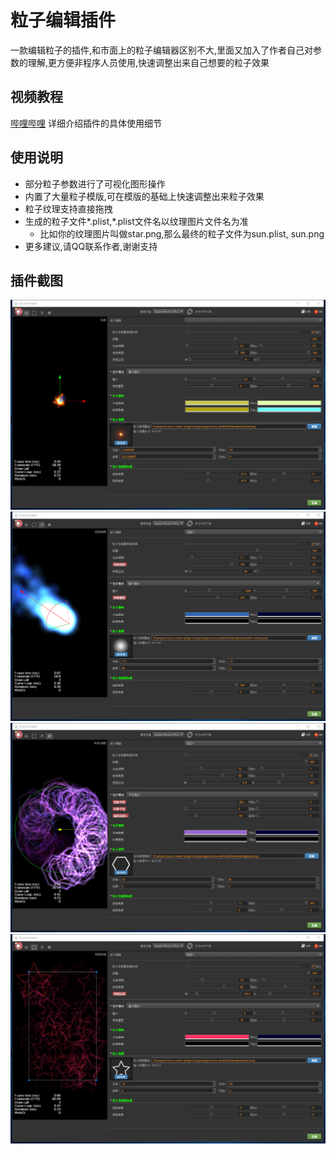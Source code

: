 # 粒子编辑插件

一款编辑粒子的插件,和市面上的粒子编辑器区别不大,里面又加入了作者自己对参数的理解,更方便非程序人员使用,快速调整出来自己想要的粒子效果

## 视频教程
[哔哩哔哩](https://www.bilibili.com/video/av43854514/)
详细介绍插件的具体使用细节


## 使用说明
- 部分粒子参数进行了可视化图形操作
- 内置了大量粒子模版,可在模版的基础上快速调整出来粒子效果
- 粒子纹理支持直接拖拽
- 生成的粒子文件*.plist,*.plist文件名以纹理图片文件名为准
    - 比如你的纹理图片叫做star.png,那么最终的粒子文件为sun.plist, sun.png
- 更多建议,请QQ联系作者,谢谢支持    

## 插件截图
![](../../assets/particle/1.png)
![](../../assets/particle/2.png)
![](../../assets/particle/3.png)
![](../../assets/particle/4.png)
